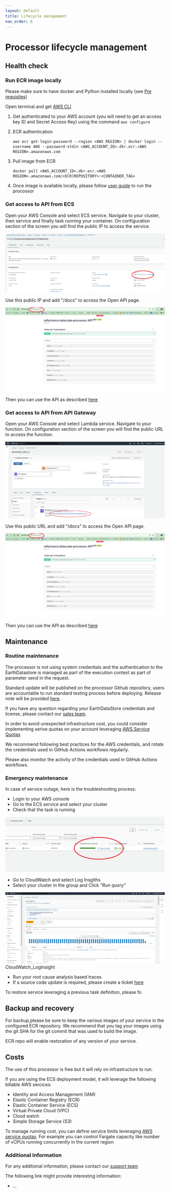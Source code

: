 ```yaml
---
layout: default
title: Lifecycle management
nav_order: 8
---
```



# Processor lifecycle management

## Health check

### Run ECR image locally

Please make sure to have docker and Python installed locally (see [Pre requisites](https://earthdaily.github.io/reflectance-datacube-processor/2.%20Prerequisite.html))

Open terminal and get [AWS CLI](https://pypi.org/project/awscli/)

1. Get authenticated to your AWS account (you will need to get an access key ID and Secret Access Key) using the command `aws configure`

2. ECR authentication

    ```shell
    aws ecr get-login-password --region <AWS REGION> | docker login --username AWS --password-stdin <AWS_ACCOUNT_ID>.dkr.ecr.<AWS REGION>.amazonaws.com
    ```
3. Pull image from ECR 

    ```shell
    docker pull <AWS_ACCOUNT_ID>.dkr.ecr.<AWS REGION>.amazonaws.com/<ECR)REPOSITORY>:<CONTAINER_TAG>
    ```

4. Once image is available locally, please follow [user guide](https://earthdaily.github.io/reflectance-datacube-processor/5.%20User%20guide.html) to run the procossor

### Get access to API from ECS

Open your AWS Console and select ECS service. Navigate to your cluster, then service and finally task running your container. On configuration section of the screen you will find the public IP to access the service. 

![Get public IP](images/Get_public_IP.png "Get public IP")


Use this public IP and add  "/docs" to access the Open API page.


![Get public IP](images/ReflectanceDataCube_API2.png "Get public IP")

Then you can use the API as described [here](reflectance-datacube-processor/User%20guide.html#api-mode)

### Get access to API from API Gateway

Open your AWS Console and select Lambda service. Navigate to your function. On configuration section of the screen you will find the public URL to access the function. 

![Get public URL](images/API_gateway.png "Get public URL")


Use this public URL and add  "/docs" to access the Open API page.


![Open processor API](images/ReflectanceDataCube_API2.png "Open processor API")

Then you can use the API as described [here](User%20guide.html#api-mode)

## Maintenance

### Routine maintenance
The processor is not using system credentials and the authentication to the EarthDatastore is managed as part of the execution context as part of parameter send in the request.

Standard update will be published on the processor Github repository, users are accountable to run standard testing process before deploying. Release note will be provided [here](Release-notes.html).

If you have any question regarding your EarthDataStore credentials and license, please contact our [sales team](edagro-sales@earthdaily.com). 

In order to avoid unexpected infrastructure cost, you could consider implementing serive quotas on your account leveraging [AWS Service Quotas](https://us-east-1.console.aws.amazon.com/servicequotas/home?region=us-east-1#)

We recommend following best practices for the AWS credentials, and rotate the credentials used in GitHub Actions workflows regularly.

Please also monitor the activity of the credentials used in GitHub Actions workflows.

### Emergency maintenance

In case of service outage, here is the troubleshooting process:

- Login to your AWS console
- Go to the ECS service and select your cluster
- Check that the task is running 

![ECS Task check](images/ECS_task_check.png "ECS Task check")

- Go to CloudWatch and select Log Insgiths
- Select your cluster in the group and Click *"Run query"*

![CloudWatch_LogInsight](images/CloudWatch_LogInsight.png "CloudWatch_LogInsight")
CloudWatch_LogInsight
- Run your root cause analysis based traces
- If a source code update is required, please create a ticket [here](/User%20guide.html#support)

To restore service leveraging a previous task definition, please fo 

## Backup and recovery
For backup,please be sure to keep the various images of your service in the configured ECR repository. We recommend that you tag your images using the git SHA for the git commit that was used to build the image.

ECR repo will enable restoration of any version of your service.

## Costs

The use of this processor is free but it will rely on infrastructure to run.

If you are using the ECS deployment model, it will leverage the following billable AWS sercices:
 - Identity and Access Management (IAM)
 - Elastic Container Registry (ECR)
 - Elastic Container Service (ECS)
 - Virtual Private Cloud (VPC)
 - Cloud watch 
 - Simple Storage Service (S3)


To manage running cost, you can define service limits leveraging [AWS service quotas](https://docs.aws.amazon.com/AmazonECS/latest/developerguide/service-quotas.html#service-quotas-fargate). For example you can control Fargate capacity like number of vCPUs running concurrently in the current region


### Additional Information

For any additional information, please contact our [support team](Api.Support@geosys.com)

The following link might provide interesting information:
- ...









